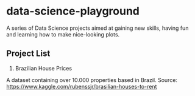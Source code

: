 # data-science-playground
A series of Data Science projects aimed at gaining new skills, having fun and learning how to make nice-looking plots.

## Project List

1. Brazilian House Prices

A dataset containing over 10.000 properties based in Brazil. Source: https://www.kaggle.com/rubenssjr/brasilian-houses-to-rent